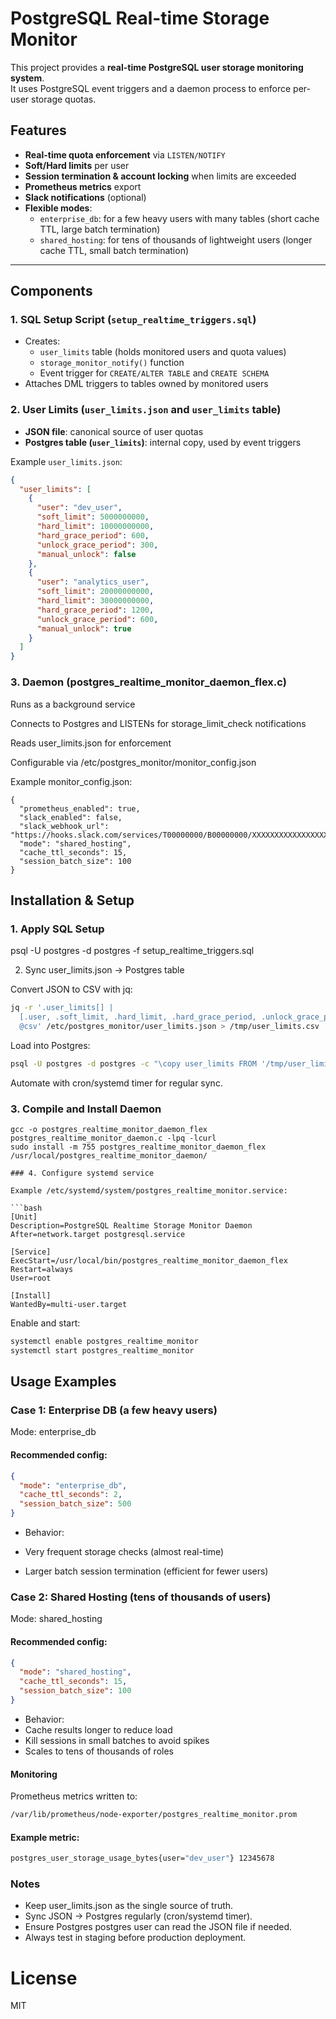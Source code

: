 # PostgreSQL Real-time Storage Monitor

This project provides a **real-time PostgreSQL user storage monitoring system**.  
It uses PostgreSQL event triggers and a daemon process to enforce per-user storage quotas.

## Features

- **Real-time quota enforcement** via `LISTEN/NOTIFY`
- **Soft/Hard limits** per user
- **Session termination & account locking** when limits are exceeded
- **Prometheus metrics** export
- **Slack notifications** (optional)
- **Flexible modes**:
  - `enterprise_db`: for a few heavy users with many tables (short cache TTL, large batch termination)
  - `shared_hosting`: for tens of thousands of lightweight users (longer cache TTL, small batch termination)

---

## Components

### 1. SQL Setup Script (`setup_realtime_triggers.sql`)

- Creates:
  - `user_limits` table (holds monitored users and quota values)
  - `storage_monitor_notify()` function
  - Event trigger for `CREATE/ALTER TABLE` and `CREATE SCHEMA`
- Attaches DML triggers to tables owned by monitored users

### 2. User Limits (`user_limits.json` and `user_limits` table)

- **JSON file**: canonical source of user quotas
- **Postgres table (`user_limits`)**: internal copy, used by event triggers

Example `user_limits.json`:

```json
{
  "user_limits": [
    {
      "user": "dev_user",
      "soft_limit": 5000000000,
      "hard_limit": 10000000000,
      "hard_grace_period": 600,
      "unlock_grace_period": 300,
      "manual_unlock": false
    },
    {
      "user": "analytics_user",
      "soft_limit": 20000000000,
      "hard_limit": 30000000000,
      "hard_grace_period": 1200,
      "unlock_grace_period": 600,
      "manual_unlock": true
    }
  ]
}
```

### 3. Daemon (postgres_realtime_monitor_daemon_flex.c)

Runs as a background service

Connects to Postgres and LISTENs for storage_limit_check notifications

Reads user_limits.json for enforcement

Configurable via /etc/postgres_monitor/monitor_config.json

Example monitor_config.json:
```
{
  "prometheus_enabled": true,
  "slack_enabled": false,
  "slack_webhook_url": "https://hooks.slack.com/services/T00000000/B00000000/XXXXXXXXXXXXXXXXXXXXXXXX",
  "mode": "shared_hosting",
  "cache_ttl_seconds": 15,
  "session_batch_size": 100
}
```

## Installation & Setup
### 1. Apply SQL Setup
psql -U postgres -d postgres -f setup_realtime_triggers.sql

2. Sync user_limits.json → Postgres table

Convert JSON to CSV with jq:
```bash
jq -r '.user_limits[] |
  [.user, .soft_limit, .hard_limit, .hard_grace_period, .unlock_grace_period, .manual_unlock] |
  @csv' /etc/postgres_monitor/user_limits.json > /tmp/user_limits.csv
```

Load into Postgres:
```bash
psql -U postgres -d postgres -c "\copy user_limits FROM '/tmp/user_limits.csv' CSV"
```

Automate with cron/systemd timer for regular sync.

### 3. Compile and Install Daemon
```
gcc -o postgres_realtime_monitor_daemon_flex postgres_realtime_monitor_daemon.c -lpq -lcurl
sudo install -m 755 postgres_realtime_monitor_daemon_flex /usr/local/postgres_realtime_monitor_daemon/

### 4. Configure systemd service

Example /etc/systemd/system/postgres_realtime_monitor.service:

```bash
[Unit]
Description=PostgreSQL Realtime Storage Monitor Daemon
After=network.target postgresql.service

[Service]
ExecStart=/usr/local/bin/postgres_realtime_monitor_daemon_flex
Restart=always
User=root

[Install]
WantedBy=multi-user.target
```

Enable and start:

```bash
systemctl enable postgres_realtime_monitor
systemctl start postgres_realtime_monitor
```

## Usage Examples

### Case 1: Enterprise DB (a few heavy users)

Mode: enterprise_db
#### Recommended config:

```json
{
  "mode": "enterprise_db",
  "cache_ttl_seconds": 2,
  "session_batch_size": 500
}
```

- Behavior:

 - Very frequent storage checks (almost real-time)
 - Larger batch session termination (efficient for fewer users)

### Case 2: Shared Hosting (tens of thousands of users)

Mode: shared_hosting

#### Recommended config:
```json
{
  "mode": "shared_hosting",
  "cache_ttl_seconds": 15,
  "session_batch_size": 100
}
```

 - Behavior:
  - Cache results longer to reduce load
  - Kill sessions in small batches to avoid spikes
  - Scales to tens of thousands of roles

#### Monitoring

Prometheus metrics written to:
```bash
/var/lib/prometheus/node-exporter/postgres_realtime_monitor.prom
```

#### Example metric:
```bash
postgres_user_storage_usage_bytes{user="dev_user"} 12345678
```

### Notes

- Keep user_limits.json as the single source of truth.
- Sync JSON → Postgres regularly (cron/systemd timer).
- Ensure Postgres postgres user can read the JSON file if needed.
- Always test in staging before production deployment.

# License

MIT
